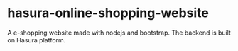 # hasura-online-shopping-website

A e-shopping website made with nodejs and bootstrap. The backend is built on Hasura platform.
